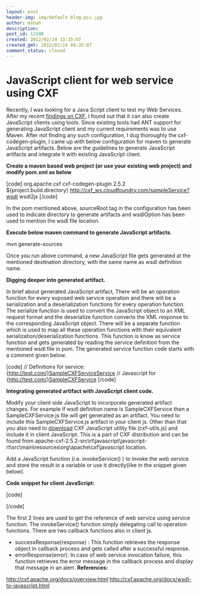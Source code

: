```yaml
---
layout: post
header-img: img/default-blog-pic.jpg
author: mshah
description: 
post_id: 12100
created: 2012/02/24 13:35:07
created_gmt: 2012/02/24 08:35:07
comment_status: closed
---
```


# JavaScript client for web service using CXF

Recently, I was looking for a Java Script client to test my Web Services. After my recent [findings on CXF][1], I found out that it can also create JavaScript clients using tools. Since existing tools had ANT support for generating JavaScript client and my current requirements was to use Maven. After not finding any such configuration, I dug thoroughly the cxf-codegen-plugin, I came up with below configuration for maven to generate JavaScript artifacts.  Below are the guidelines to generate JavaScript artifacts and integrate it with existing JavaScript client.

**Create a maven based web project (or use your existing web project) and modify pom.xml as below**

[code] <plugin> <groupId>org.apache.cxf</groupId> <artifactId>cxf-codegen-plugin</artifactId> <version>2.5.2</version> <executions> <execution>   
<configuration> <sourceRoot>${project.build.directory}</sourceRoot> <wsdlOptions> <wsdlOption> <wsdl>http://cxf_ws.cloudfoundry.com/sampleService?wsdl</wsdl> </wsdlOption> </wsdlOptions> </configuration> <goals> <goal>wsdl2js</goal> </goals> </execution> </executions> </plugin> [/code]

In the pom mentioned above, sourceRoot tag in the configuration has been used to indicate directory to generate artifacts and wsdlOption has been used to mention the wsdl file location.

**Execute below maven command to generate JavaScript artifacts.**

mvn generate-sources

Once you run above command, a new JavaScript file gets generated at the mentioned destination directory, with the same name as wsdl definition name.

**Digging deeper into generated artifact.**

In brief about generated JavaScript artifact, There will be an operation function for every exposed web service operation and there will be a serialization and a deserialization functions for every operation function. The serialize function is used to convert the JavaScript object to an XML request format and the deserialize function converts the XML response to the corresponding JavaScript object. There will be a separate function which is used to map all these operation functions with their equivalent serialization/deserialization functions. This function is know as service function and gets generated by reading the service definition from the mentioned wsdl file in pom. The generated service function code starts with a comment given below.

[code] // Definitions for service: {http://test.com/}SampleCXFServiceService // Javascript for {http://test.com/}SampleCXFService [/code]

**Integrating generated artifact with JavaScript client code.**

Modify your client side JavaScript to incorporate generated artifact changes. For example if wsdl definition name is SampleCXFService then a SampleCXFService.js file will get generated as an artifact. You need to include this SampleCXFService.js artifact in your client js. Other than that you also need to [download][2] CXF JavaScript utility file (cxf-utils.js) and include it in client JavaScript. This is a part of CXF distribution and can be found from apache-cxf-2.5.2-src\rt\javascript\javascript-rt\src\main\resources\org\apache\cxf\javascript location.

Add a JavaScript function (i.e. invokeService() ) to invoke the web service and store the result in a variable or use it directly(like in the snippet given below).

**Code snippet for client JavaScript:**

[code] <script type="text/javascript" src="http://ajax.googleapis.com/ajax/libs/jquery/1.7.1/jquery.min.js"></script> <script type="text/javascript" src="cxf-utils.js"></script> <script type="text/javascript" src="SampleCXFService.js"></script>

<script language="JavaScript" type="text/javascript"> var SampleService = new test_com__SampleCXFService(); SampleService.url = "http://cxf_ws.cloudfoundry.com/sampleService";
    
    
    function invokeService()
    {
      var name = $('#inputTextId').val();
      &lt;!-- Operation function invocation by passing name as input parameter --&gt;
      SampleService.getMessage(successResponse, errorResponse, name);
    }
    
    &lt;!-- Function gets called for a successResponse. --&gt;
    function sucessResponse(response)
    {
        &lt;!-- Using response text to populate result on UI on success--&gt;
        $('#result').text(response.getReturn());
    }
    
    &lt;!-- Function gets called for an error. --&gt;
    function errorResponse(error)
    {
        alert(&quot;Error message is &quot; + error);
    }
    

</script> [/code]

The first 2 lines are used to get the reference of web service using service function. The invokeService() function simply delegating call to operation functions. There are two callback functions also in client js. 

  * successResponse(response) : This function retrieves the response object in callback process and gets called after a successful response.
  * errorResponse(error): In case of web service invocation failure, this function retrieves the error message in the callback process and display that message in an alert.
**References:**

<http://cxf.apache.org/docs/overview.html> <http://cxf.apache.org/docs/wsdl-to-javascript.html>

   [1]: http://xebee.xebia.in/2012/01/25/what-made-me-to-choose-cxf-over-axis2/
   [2]: http://www.apache.org/dyn/closer.cgi?path=/cxf/2.5.2/apache-cxf-2.5.2.zip